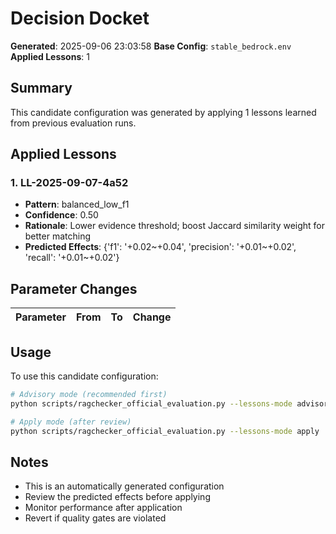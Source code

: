 # Decision Docket

**Generated**: 2025-09-06 23:03:58
**Base Config**: `stable_bedrock.env`
**Applied Lessons**: 1

## Summary

This candidate configuration was generated by applying 1 lessons learned from previous evaluation runs.

## Applied Lessons

### 1. LL-2025-09-07-4a52

- **Pattern**: balanced_low_f1
- **Confidence**: 0.50
- **Rationale**: Lower evidence threshold; boost Jaccard similarity weight for better matching
- **Predicted Effects**: {'f1': '+0.02~+0.04', 'precision': '+0.01~+0.02', 'recall': '+0.01~+0.02'}

## Parameter Changes

| Parameter | From | To | Change |
|-----------|------|----|---------|

## Usage

To use this candidate configuration:

```bash
# Advisory mode (recommended first)
python scripts/ragchecker_official_evaluation.py --lessons-mode advisory

# Apply mode (after review)
python scripts/ragchecker_official_evaluation.py --lessons-mode apply
```

## Notes

- This is an automatically generated configuration
- Review the predicted effects before applying
- Monitor performance after application
- Revert if quality gates are violated
